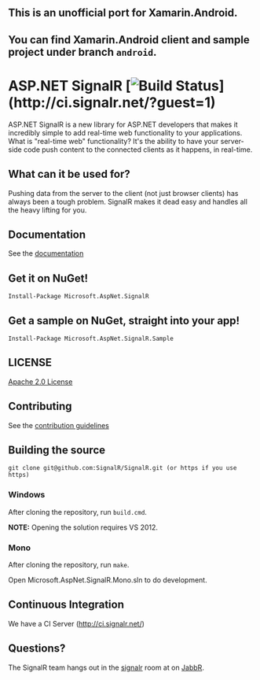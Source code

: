 This is an unofficial port for Xamarin.Android.
-----------------------------------------------

## You can find Xamarin.Android client and sample project under branch `android`.

# ASP.NET SignalR [![Build Status](http://ci.signalr.net/app/rest/builds/buildType:\(id:bt2\)/statusIcon)](http://ci.signalr.net/?guest=1)
ASP.NET SignalR is a new library for ASP.NET developers that makes it incredibly simple to add real-time web functionality to your applications. What is "real-time web" functionality? It's the ability to have your server-side code push content to the connected clients as it happens, in real-time.

## What can it be used for?
Pushing data from the server to the client (not just browser clients) has always been a tough problem. SignalR makes 
it dead easy and handles all the heavy lifting for you.

## Documentation
See the [documentation](https://github.com/SignalR/SignalR/wiki)

## Get it on NuGet!

    Install-Package Microsoft.AspNet.SignalR

## Get a sample on NuGet, straight into your app!

    Install-Package Microsoft.AspNet.SignalR.Sample
	
## LICENSE
[Apache 2.0 License](https://github.com/SignalR/SignalR/blob/master/LICENSE.md)

## Contributing

See the [contribution  guidelines](https://github.com/SignalR/SignalR/blob/master/CONTRIBUTING.md)

## Building the source

```
git clone git@github.com:SignalR/SignalR.git (or https if you use https)
```

### Windows
After cloning the repository, run `build.cmd`.

**NOTE:** Opening the solution requires VS 2012.

### Mono
After cloning the repository, run `make`.

Open Microsoft.AspNet.SignalR.Mono.sln to do development.

## Continuous Integration

We have a CI Server (http://ci.signalr.net/)

## Questions?
The SignalR team hangs out in the [signalr](http://jabbr.net/#/rooms/signalr) room at on [JabbR](http://jabbr.net/).
